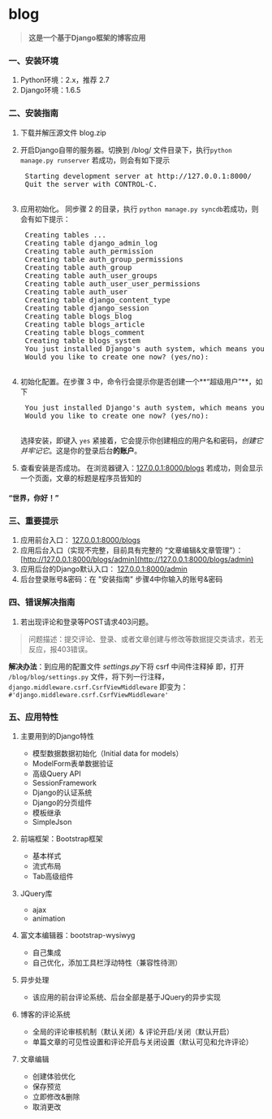 # blog
> **这是一个基于Django框架的博客应用**

### 一、安装环境
1. Python环境：2.x，推荐 2.7
2. Django环境：1.6.5

### 二、安装指南
1. 下载并解压源文件 blog.zip
2. 开启Django自带的服务器。切换到 /blog/ 文件目录下，执行` python manage.py runserver `
若成功，则会有如下提示
	<pre>
	Starting development server at http://127.0.0.1:8000/
	Quit the server with CONTROL-C. 
	</pre>
3. 应用初始化。 同步骤 2 的目录，执行 `python manage.py syncdb`若成功，则会有如下提示：
	<pre>
	Creating tables ...
	Creating table django_admin_log
	Creating table auth_permission
	Creating table auth_group_permissions
	Creating table auth_group
	Creating table auth_user_groups
	Creating table auth_user_user_permissions
	Creating table auth_user
	Creating table django_content_type
	Creating table django_session
	Creating table blogs_blog
	Creating table blogs_article
	Creating table blogs_comment
	Creating table blogs_system
	You just installed Django's auth system, which means you don't have any superusers defined.
	Would you like to create one now? (yes/no): 
	</pre>

4. 初始化配置。在步骤 3 中，命令行会提示你是否创建一个**“超级用户”**，如下
	<pre>
	You just installed Django's auth system, which means you don't have any superusers defined.
	Would you like to create one now? (yes/no): 
	</pre>
	选择安装，即键入 `yes`
	紧接着，它会提示你创建相应的用户名和密码，*创建它并牢记它*。这是你的登录后台**的账户**。

5. 查看安装是否成功。
在浏览器键入：[127.0.0.1:8000/blogs](127.0.0.1:8000/blogs)
若成功，则会显示一个页面，文章的标题是程序员皆知的
#### “世界，你好！”


### 三、重要提示
1. 应用前台入口： [127.0.0.1:8000/blogs](127.0.0.1:8000/blogs)
2. 应用后台入口（实现不完整，目前具有完整的 “文章编辑&文章管理”）：[http://127.0.0.1:8000/blogs/admin](http://127.0.0.1:8000/blogs/admin)
3. 应用后台的Django默认入口： [127.0.0.1:8000/admin](127.0.0.1:8000/admin)
4. 后台登录账号&密码：在 "安装指南" 步骤4中你输入的账号&密码

### 四、错误解决指南
1. 若出现评论和登录等POST请求403问题。
> 问题描述：提交评论、登录、或者文章创建与修改等数据提交类请求，若无反应，报403错误。



**解决办法**：到应用的配置文件 *settings.py*下将 csrf 中间件注释掉
即，打开 `/blog/blog/settings.py` 文件，将下列一行注释，
`django.middleware.csrf.CsrfViewMiddleware`
即变为：` #'django.middleware.csrf.CsrfViewMiddleware'`


### 五、应用特性
1. 主要用到的Django特性
	* 模型数据数据初始化（Initial data for models）
	* ModelForm表单数据验证
	* 高级Query API
	* SessionFramework
	* Django的认证系统
	* Django的分页组件
	* 模板继承
	* SimpleJson
2. 前端框架：Bootstrap框架
	* 基本样式
	* 流式布局
	* Tab高级组件
3. JQuery库
	* ajax
	* animation
4. 富文本编辑器：bootstrap-wysiwyg
	* 自己集成
	* 自己优化，添加工具栏浮动特性（兼容性待测）
5. 异步处理
	* 该应用的前台评论系统、后台全部是基于JQuery的异步实现
	
6. 博客的评论系统
	* 全局的评论审核机制（默认关闭）& 评论开启/关闭（默认开启）
	* 单篇文章的可见性设置和评论开启与关闭设置（默认可见和允许评论）
7. 文章编辑
	* 创建体验优化
	* 保存预览
	* 立即修改&删除
	* 取消更改
